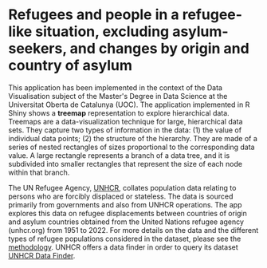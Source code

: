 # Refugees and people in a refugee-like situation, excluding asylum-seekers, and changes by origin and country of asylum

This application has been implemented in the context of the Data Visualisation subject of the Master's Degree in Data Science at the Universitat Oberta de Catalunya (UOC). The application implemented in R Shiny shows a **treemap** representation to explore hierarchical data. Treemaps are a data-visualization technique for large, hierarchical data sets. They capture two types of information in the data: (1) the value of individual data points; (2) the structure of the hierarchy. They are made of a series of nested rectangles of sizes proportional to the corresponding data value. A large rectangle represents a branch of a data tree, and it is subdivided into smaller rectangles that represent the size of each node within that branch.

The UN Refugee Agency, [UNHCR](https://www.unhcr.org/), collates population data relating to persons who are forcibly displaced or stateless. The data is sourced primarily from governments and also from UNHCR operations. The app explores this data on refugee displacements between countries of origin and asylum countries obtained from the United Nations refugee agency (unhcr.org) from 1951 to 2022. For more details on the data and the different types of refugee populations considered in the dataset, please see the [methodology](https://www.unhcr.org/refugee-statistics/methodology/). UNHCR offers a data finder in order to query its dataset [UNHCR Data Finder](https://www.unhcr.org/refugee-statistics).
